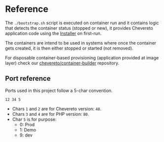 # Reference

The `./bootstrap.sh` script is executed on container run and it contains logic that detects the container status (stopped or new), it provides Chevereto application code using the [Installer](https://github.com/chevereto/installer) on first-run.

The containers are intend to be used in systems where once the container gets created, it is then either stopped or started (not removed).

For disposable container-based provisioning (application provided at image layer) check our [chevereto/container-builder](https://github.com/chevereto/container-builder) repository.

## Port reference

Ports used in this project follow a 5-char convention.

`12 34 5`

* Chars `1` and `2` are for Chevereto version: `40`.
* Chars `3` and `4` are for PHP version: `80`.
* Char `5` is for purpose:
  * 0: Prod
  * 1: Demo
  * 9: dev

